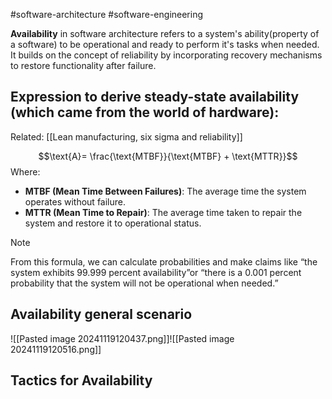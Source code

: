 #software-architecture #software-engineering 

**Availability** in software architecture refers to a system's ability(property of a software) to be operational and ready to perform it's tasks when needed.
It builds on the concept of reliability by incorporating recovery mechanisms to restore functionality after failure.

## Expression to derive steady-state availability (which came from the world of hardware):
Related: [[Lean manufacturing, six sigma and reliability]]

$$\text{A}= \frac{\text{MTBF}}{\text{MTBF} + \text{MTTR}}$$
Where:

- **MTBF (Mean Time Between Failures)**: The average time the system operates without failure.
- **MTTR (Mean Time to Repair)**: The average time taken to repair the system and restore it to operational status.

>[!Note]
>From this formula, we can calculate probabilities and make claims like “the system exhibits 99.999 percent availability”or “there is a 0.001 percent probability that the system will not be operational when needed.”

## Availability general scenario
![[Pasted image 20241119120437.png]]![[Pasted image 20241119120516.png]]

## Tactics for Availability
